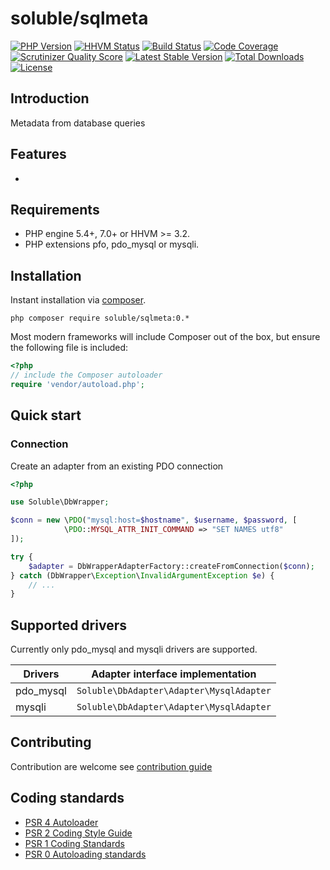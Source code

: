 # soluble/sqlmeta

[![PHP Version](http://img.shields.io/badge/php-5.3+-ff69b4.svg)](https://packagist.org/packages/soluble/sqlmeta)
[![HHVM Status](http://hhvm.h4cc.de/badge/soluble/sqlmeta.png?style=flat)](http://hhvm.h4cc.de/package/soluble/sqlmeta)
[![Build Status](https://travis-ci.org/belgattitude/soluble-sqlmeta.png?branch=master)](https://travis-ci.org/belgattitude/soluble-sqlmeta)
[![Code Coverage](https://scrutinizer-ci.com/g/belgattitude/soluble-sqlmeta/badges/coverage.png?s=aaa552f6313a3a50145f0e87b252c84677c22aa9)](https://scrutinizer-ci.com/g/belgattitude/soluble-sqlmeta)
[![Scrutinizer Quality Score](https://scrutinizer-ci.com/g/belgattitude/soluble-sqlmeta/badges/quality-score.png?s=6f3ab91f916bf642f248e82c29857f94cb50bb33)](https://scrutinizer-ci.com/g/belgattitude/soluble-sqlmeta)
[![Latest Stable Version](https://poser.pugx.org/soluble/sqlmeta/v/stable.svg)](https://packagist.org/packages/soluble/sqlmeta)
[![Total Downloads](https://poser.pugx.org/soluble/sqlmeta/downloads.png)](https://packagist.org/packages/soluble/sqlmeta)
[![License](https://poser.pugx.org/soluble/sqlmeta/license.png)](https://packagist.org/packages/soluble/sqlmeta)

## Introduction

Metadata from database queries

## Features

- 

## Requirements

- PHP engine 5.4+, 7.0+ or HHVM >= 3.2.
- PHP extensions pfo, pdo_mysql or  mysqli.

## Installation

Instant installation via [composer](http://getcomposer.org/).

```console
php composer require soluble/sqlmeta:0.*
```
Most modern frameworks will include Composer out of the box, but ensure the following file is included:

```php
<?php
// include the Composer autoloader
require 'vendor/autoload.php';
```

## Quick start

### Connection

Create an adapter from an existing PDO connection

```php
<?php

use Soluble\DbWrapper;

$conn = new \PDO("mysql:host=$hostname", $username, $password, [
            \PDO::MYSQL_ATTR_INIT_COMMAND => "SET NAMES utf8"
]);

try {
    $adapter = DbWrapperAdapterFactory::createFromConnection($conn);
} catch (DbWrapper\Exception\InvalidArgumentException $e) {
    // ...
}

```



## Supported drivers

Currently only pdo_mysql and mysqli drivers  are supported. 

| Drivers            | Adapter interface implementation                     |
|--------------------|------------------------------------------------------|
| pdo_mysql          | `Soluble\DbAdapter\Adapter\MysqlAdapter`             |
| mysqli             | `Soluble\DbAdapter\Adapter\MysqlAdapter`             |


## Contributing

Contribution are welcome see [contribution guide](./CONTRIBUTING.md)

## Coding standards

* [PSR 4 Autoloader](https://github.com/php-fig/fig-standards/blob/master/accepted/PSR-4-autoloader.md)
* [PSR 2 Coding Style Guide](https://github.com/php-fig/fig-standards/blob/master/accepted/PSR-2-coding-style-guide.md)
* [PSR 1 Coding Standards](https://github.com/php-fig/fig-standards/blob/master/accepted/PSR-1-basic-coding-standard.md)
* [PSR 0 Autoloading standards](https://github.com/php-fig/fig-standards/blob/master/accepted/PSR-0.md)





